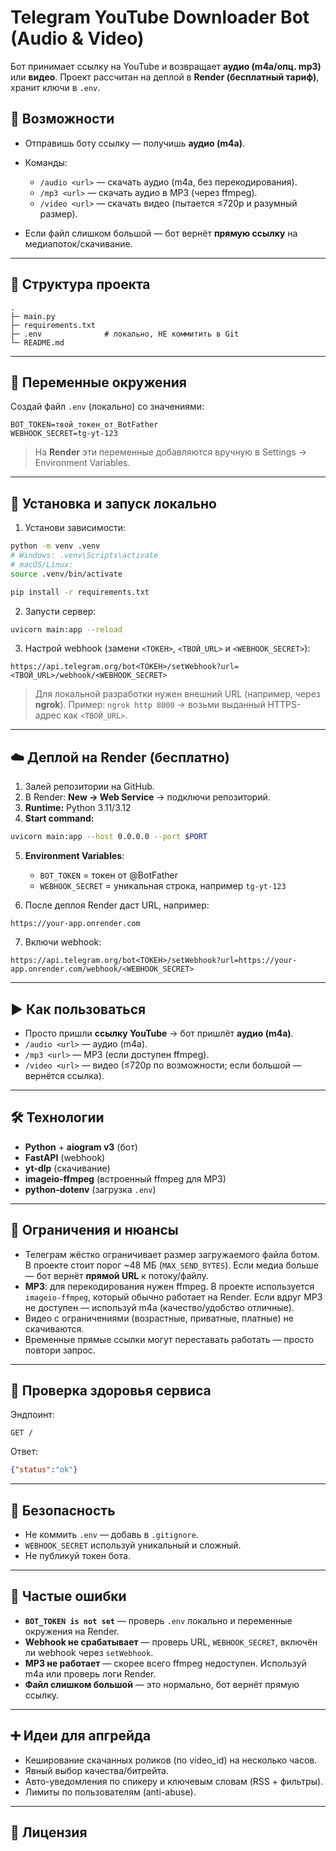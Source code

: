 # Telegram YouTube Downloader Bot (Audio & Video)

Бот принимает ссылку на YouTube и возвращает **аудио (m4a/опц. mp3)** или **видео**.
Проект рассчитан на деплой в **Render (бесплатный тариф)**, хранит ключи в `.env`.

## 🔧 Возможности

* Отправишь боту ссылку — получишь **аудио (m4a)**.
* Команды:

  * `/audio <url>` — скачать аудио (m4a, без перекодирования).
  * `/mp3 <url>` — скачать аудио в MP3 (через ffmpeg).
  * `/video <url>` — скачать видео (пытается ≤720p и разумный размер).
* Если файл слишком большой — бот вернёт **прямую ссылку** на медиапоток/скачивание.

---

## 📁 Структура проекта

```
.
├─ main.py
├─ requirements.txt
├─ .env              # локально, НЕ коммитить в Git
└─ README.md
```

---

## 🔑 Переменные окружения

Создай файл `.env` (локально) со значениями:

```env
BOT_TOKEN=твой_токен_от_BotFather
WEBHOOK_SECRET=tg-yt-123
```

> На **Render** эти переменные добавляются вручную в Settings → Environment Variables.

---

## 🧱 Установка и запуск локально

1. Установи зависимости:

```bash
python -m venv .venv
# Windows: .venv\Scripts\activate
# macOS/Linux:
source .venv/bin/activate

pip install -r requirements.txt
```

2. Запусти сервер:

```bash
uvicorn main:app --reload
```

3. Настрой webhook (замени `<ТОКЕН>`, `<ТВОЙ_URL>` и `<WEBHOOK_SECRET>`):

```text
https://api.telegram.org/bot<ТОКЕН>/setWebhook?url=<ТВОЙ_URL>/webhook/<WEBHOOK_SECRET>
```

> Для локальной разработки нужен внешний URL (например, через **ngrok**).
> Пример: `ngrok http 8000` → возьми выданный HTTPS-адрес как `<ТВОЙ_URL>`.

---

## ☁️ Деплой на Render (бесплатно)

1. Залей репозитории на GitHub.
2. В Render: **New → Web Service** → подключи репозиторий.
3. **Runtime:** Python 3.11/3.12
4. **Start command:**

```bash
uvicorn main:app --host 0.0.0.0 --port $PORT
```

5. **Environment Variables**:

   * `BOT_TOKEN` = токен от @BotFather
   * `WEBHOOK_SECRET` = уникальная строка, например `tg-yt-123`

6. После деплоя Render даст URL, например:

```
https://your-app.onrender.com
```

7. Включи webhook:

```text
https://api.telegram.org/bot<ТОКЕН>/setWebhook?url=https://your-app.onrender.com/webhook/<WEBHOOK_SECRET>
```

---

## ▶️ Как пользоваться

* Просто пришли **ссылку YouTube** → бот пришлёт **аудио (m4a)**.
* `/audio <url>` — аудио (m4a).
* `/mp3 <url>` — MP3 (если доступен ffmpeg).
* `/video <url>` — видео (≤720p по возможности; если большой — вернётся ссылка).

---

## 🛠 Технологии

* **Python** + **aiogram v3** (бот)
* **FastAPI** (webhook)
* **yt-dlp** (скачивание)
* **imageio-ffmpeg** (встроенный ffmpeg для MP3)
* **python-dotenv** (загрузка `.env`)

---

## 📏 Ограничения и нюансы

* Телеграм жёстко ограничивает размер загружаемого файла ботом. В проекте стоит порог ~48 МБ (`MAX_SEND_BYTES`).
  Если медиа больше — бот вернёт **прямой URL** к потоку/файлу.
* **MP3**: для перекодирования нужен ffmpeg. В проекте используется `imageio-ffmpeg`, который обычно работает на Render. Если вдруг MP3 не доступен — используй m4a (качество/удобство отличные).
* Видео с ограничениями (возрастные, приватные, платные) не скачиваются.
* Временные прямые ссылки могут переставать работать — просто повтори запрос.

---

## 🧪 Проверка здоровья сервиса

Эндпоинт:

```
GET /
```

Ответ:

```json
{"status":"ok"}
```

---

## 🔐 Безопасность

* Не коммить `.env` — добавь в `.gitignore`.
* `WEBHOOK_SECRET` используй уникальный и сложный.
* Не публикуй токен бота.

---

## 🧩 Частые ошибки

* **`BOT_TOKEN is not set`** — проверь `.env` локально и переменные окружения на Render.
* **Webhook не срабатывает** — проверь URL, `WEBHOOK_SECRET`, включён ли webhook через `setWebhook`.
* **MP3 не работает** — скорее всего ffmpeg недоступен. Используй m4a или проверь логи Render.
* **Файл слишком большой** — это нормально, бот вернёт прямую ссылку.

---

## ➕ Идеи для апгрейда

* Кеширование скачанных роликов (по video_id) на несколько часов.
* Явный выбор качества/битрейта.
* Авто-уведомления по спикеру и ключевым словам (RSS + фильтры).
* Лимиты по пользователям (anti-abuse).

---

## 📝 Лицензия

